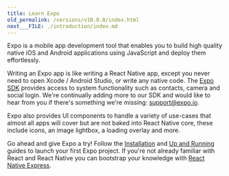 ```yaml
---
title: Learn Expo
old_permalink: /versions/v10.0.0/index.html
next___FILE: ./introduction/index.md
---
```


Expo is a mobile app development tool that enables you to build high quality native iOS and Android applications using JavaScript and deploy them effortlessly.

Writing an Expo app is like writing a React Native app, except you never need to open Xcode / Android Studio, or write any native code. The [Expo SDK](sdk/index.html#exponent-sdk) provides access to system functionality such as contacts, camera and social login. We're continually adding more to our SDK and would like to hear from you if there's something we're missing: [support@expo.io](mailto:support%40expo.io).

Expo also provides UI components to handle a variety of use-cases that almost all apps will cover but are not baked into React Native core, these include icons, an image lightbox, a loading overlay and more.

Go ahead and give Expo a try! Follow the [Installation](introduction/installation.html#installation) and [Up and Running](guides/up-and-running.html#up-and-running) guides to launch your first Expo project. If you're not already familiar with React and React Native you can bootstrap your knowledge with [React Native Express](http://www.reactnativeexpress.com/).
